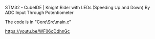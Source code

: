 STM32 - CubeIDE | Knight Rider with LEDs (Speeding Up and Down) By ADC Input Through Potentiometer

The code is in "Core\Src\main.c"

https://youtu.be/WF06cDdhnGc

